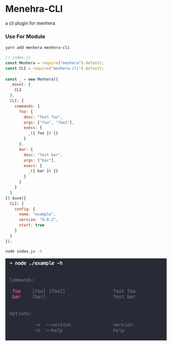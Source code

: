 # Menehra-CLI

a cli plugin for menhera

### Use For Module

```bash
yarn add menhera menhera-cli
```

```js
// index.js
const Menhera = require("menhera").default;
const CLI = require("menhera-cli").default;

const _ = new Menhera({
  _mount: {
    CLI
  },
  CLI: {
    commands: {
      foo: {
        desc: "Test foo",
        args: ["foo", "foo1"],
        execs: {
          _({ foo }) {}
        }
      },
      bar: {
        desc: "Test bar",
        args: ["bar"],
        execs: {
          _({ bar }) {}
        }
      }
    }
  }
}).$use({
  CLI: {
    config: {
      name: "example",
      version: "0.0.2",
      start: true
    }
  }
});
```

```bash
node index.js -h
```

![preview](./assets/cli.png)
